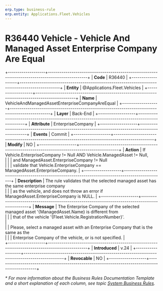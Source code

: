 ```yaml
---
erp.type: business-rule
erp.entity: Applications.Fleet.Vehicles
---
```

# R36440 Vehicle - Vehicle And Managed Asset Enterprise Company Are Equal
+-------------------+--------------------------------------------------------------------------------------------------+
| **Code**          | R36440                                                                                           |
+-------------------+--------------------------------------------------------------------------------------------------+
| **Entity**        | @Applications.Fleet.Vehicles                                                                     |
+-------------------+--------------------------------------------------------------------------------------------------+
| **Name**          | VehicleAndManagedAssetEnterpriseCompanyAreEqual                                                  |
+-------------------+--------------------------------------------------------------------------------------------------+
| **Layer**         | Back-End                                                                                         |
+-------------------+--------------------------------------------------------------------------------------------------+
| **Attribute**     | EnterpriseCompany                                                                                |
+-------------------+--------------------------------------------------------------------------------------------------+
| **Events**        | Commit                                                                                           |
+-------------------+--------------------------------------------------------------------------------------------------+
| **Modify**        | NO                                                                                               |
+-------------------+--------------------------------------------------------------------------------------------------+
| **Action**        | If Vehicle.EnterpriseCompany != Null AND Vehicle.ManagedAsset != Null, <br/>                     |
|                   |  and ManagedAsset.EnterpriseCompany != Null <br/>                                                |
|                   | validate that Vehicle.EnterpriseCompany == ManagedAsset.EnterpriseCompany.                       |
+-------------------+--------------------------------------------------------------------------------------------------+
| **Description**   | The rule validates that the selected managed asset has the same enterprise company <br/>         |
|                   | as the vehicle, and does not throw an error if ManagedAsset.EnterpriseCompany is NULL.           |
+-------------------+--------------------------------------------------------------------------------------------------+
| **Message**       | The Enterprise Company of the selected managed asset '{ManagedAsset.Name} is different from <br/>| 
|                   | that of the vehicle '{Fleet.Vehicle.RegistrationNumber}'.<br/>                                   |         
|                   | Please, select a managed asset with an Enterprise Company that is the same as the<br/>           |
|                   | Enterprise Company of the vehicle, or is not specified.                                          |                                                     
+-------------------+--------------------------------------------------------------------------------------------------+
| **Introduced**    | v.24                                                                                             |
+-------------------+--------------------------------------------------------------------------------------------------+
| **Revocable**     | NO                                                                                               |
+-------------------+--------------------------------------------------------------------------------------------------+

*\* For more information about the Business Rules Documentation Template and a short explanation of each column, see
topic [System Business Rules](../templates/template-description-system-business-rules.md).*
